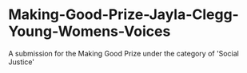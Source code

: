 # Making-Good-Prize-Jayla-Clegg-Young-Womens-Voices
A submission for the Making Good Prize under the category of 'Social Justice'
